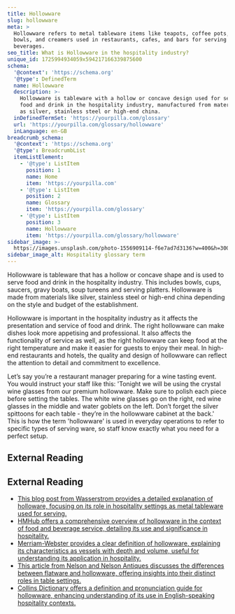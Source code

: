 ```yaml
---
title: Hollowware
slug: hollowware
meta: >
  Hollowware refers to metal tableware items like teapots, coffee pots, sugar
  bowls, and creamers used in restaurants, cafes, and bars for serving
  beverages.
seo_title: What is Hollowware in the hospitality industry?
unique_id: 1725994934059x594217166339875600
schema:
  '@context': 'https://schema.org'
  '@type': DefinedTerm
  name: Hollowware
  description: >-
    Hollowware is tableware with a hollow or concave design used for serving
    food and drink in the hospitality industry, manufactured from materials such
    as silver, stainless steel or high-end china.
  inDefinedTermSet: 'https://yourpilla.com/glossary'
  url: 'https://yourpilla.com/glossary/hollowware'
  inLanguage: en-GB
breadcrumb_schema:
  '@context': 'https://schema.org'
  '@type': BreadcrumbList
  itemListElement:
    - '@type': ListItem
      position: 1
      name: Home
      item: 'https://yourpilla.com'
    - '@type': ListItem
      position: 2
      name: Glossary
      item: 'https://yourpilla.com/glossary'
    - '@type': ListItem
      position: 3
      name: Hollowware
      item: 'https://yourpilla.com/glossary/hollowware'
sidebar_image: >-
  https://images.unsplash.com/photo-1556909114-f6e7ad7d3136?w=400&h=300&fit=crop&auto=format
sidebar_image_alt: Hospitality glossary term
---
```


Hollowware is tableware that has a hollow or concave shape and is used to serve food and drink in the hospitality industry. This includes bowls, cups, saucers, gravy boats, soup tureens and serving platters. Hollowware is made from materials like silver, stainless steel or high-end china depending on the style and budget of the establishment.

Hollowware is important in the hospitality industry as it affects the presentation and service of food and drink. The right hollowware can make dishes look more appetising and professional. It also affects the functionality of service as well, as the right hollowware can keep food at the right temperature and make it easier for guests to enjoy their meal. In high-end restaurants and hotels, the quality and design of hollowware can reflect the attention to detail and commitment to excellence.

Let’s say you’re a restaurant manager preparing for a wine tasting event. You would instruct your staff like this: 'Tonight we will be using the crystal wine glasses from our premium hollowware. Make sure to polish each piece before setting the tables. The white wine glasses go on the right, red wine glasses in the middle and water goblets on the left. Don’t forget the silver spittoons for each table - they’re in the hollowware cabinet at the back.' This is how the term 'hollowware' is used in everyday operations to refer to specific types of serving ware, so staff know exactly what you need for a perfect setup.

## External Reading



## External Reading

*   [This blog post from Wasserstrom provides a detailed explanation of holloware, focusing on its role in hospitality settings as metal tableware used for serving.](https://www.wasserstrom.com/blog/2019/06/28/what-is-holloware/?srsltid=AfmBOoqgzZ21hAjF4EV_cQM6oA0kYYIJtliFOKtbn7vs_JcPis7QG4aA)
*   [HMHub offers a comprehensive overview of hollowware in the context of food and beverage service, detailing its use and significance in hospitality.](https://hmhub.in/1st-sem-f-b-service-notes/f-b-service-equipments-flatware-and-hollowware/)
*   [Merriam-Webster provides a clear definition of hollowware, explaining its characteristics as vessels with depth and volume, useful for understanding its application in hospitality.](https://www.merriam-webster.com/dictionary/hollowware)
*   [This article from Nelson and Nelson Antiques discusses the differences between flatware and hollowware, offering insights into their distinct roles in table settings.](https://www.nelsonandnelsonantiques.com/blog/692/Difference-Between-Flatware-Hollowware)
*   [Collins Dictionary offers a definition and pronunciation guide for hollowware, enhancing understanding of its use in English-speaking hospitality contexts.](https://www.collinsdictionary.com/us/dictionary/english/hollowware)
